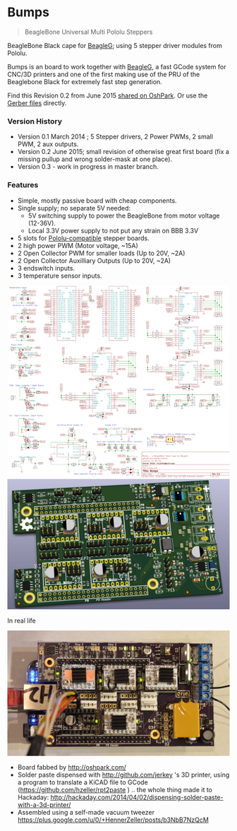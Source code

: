 Bumps
=====

> BeagleBone Universal Multi Pololu Steppers

BeagleBone Black cape for [BeagleG][beagleg-url]; using 5 stepper driver modules
from Pololu.

Bumps is an board to work together with [BeagleG][beagleg-url], a fast
GCode system for CNC/3D printers and one of the first making use of the PRU
of the Beaglebone Black for extremely fast step generation.

Find this Revision 0.2 from June 2015 [shared on OshPark][osh-bumps1]. Or use
the [Gerber files](./gerbers/bumps-gerbers.zip) directly.

### Version History

  * Version 0.1 March 2014 ; 5 Stepper drivers, 2 Power PWMs, 2 small PWM, 2 aux outputs.
  * Version 0.2 June 2015; small revision of otherwise great first board (fix a missing pullup and wrong solder-mask at one place).
  * Version 0.3 - work in progress in master branch.

### Features
   * Simple, mostly passive board with cheap components.
   * Single supply; no separate 5V needed:
      * 5V switching supply to power the BeagleBone from motor voltage (12-36V).
      * Local 3.3V power supply to not put any strain on BBB 3.3V
   * 5 slots for [Pololu-compatible][pololu-url] stepper boards.
   * 2 high power PWM (Motor voltage, ~15A)
   * 2 Open Collector PWM for smaller loads (Up to 20V, ~2A)
   * 2 Open Collector Auxilliary Outputs (Up to 20V, ~2A)
   * 3 endswitch inputs.
   * 3 temperature sensor inputs.

![Schematic][schem]
![Board][board]

In real life

![Assembled][assembled]

  * Board fabbed by http://oshpark.com/
  * Solder paste dispensed with http://github.com/jerkey 's 3D printer, using
	a program to translate a KiCAD file to GCode (https://github.com/hzeller/rpt2paste )
	.. the whole thing made it to Hackaday:
	http://hackaday.com/2014/04/02/dispensing-solder-paste-with-a-3d-printer/
  * Assembled using a self-made vacuum tweezer
	https://plus.google.com/u/0/+HennerZeller/posts/b3NbB7NzQcM

[beagleg-url]: https://github.com/hzeller/beagleg
[pololu-url]: http://www.pololu.com/product/1182
[schem]: ./img/bumps-schem.png
[board]: ./img/bumps-board.png
[assembled]: ./img/bumps-connect.jpg
[osh-bumps1]: https://oshpark.com/shared_projects/zIXfRqD
